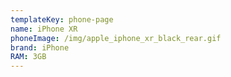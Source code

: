 ```yaml
---
templateKey: phone-page
name: iPhone XR
phoneImage: /img/apple_iphone_xr_black_rear.gif
brand: iPhone
RAM: 3GB
---
```

